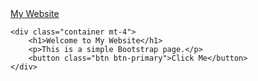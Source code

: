 <!DOCTYPE html>
<html lang="en">
<head>
    <meta charset="UTF-8">
    <meta name="viewport" content="width=device-width, initial-scale=1">
    <title>My Bootstrap Page</title>
    <link href="https://cdn.jsdelivr.net/npm/bootstrap@5.3.2/dist/css/bootstrap.min.css" rel="stylesheet">
    <script src="https://cdn.jsdelivr.net/npm/bootstrap@5.3.2/dist/js/bootstrap.bundle.min.js"></script>
</head>
<body>
    <nav class="navbar navbar-dark bg-dark">
        <div class="container">
            <a class="navbar-brand" href="#">My Website</a>
        </div>
    </nav>

    <div class="container mt-4">
        <h1>Welcome to My Website</h1>
        <p>This is a simple Bootstrap page.</p>
        <button class="btn btn-primary">Click Me</button>
    </div>
</body>
</html>
